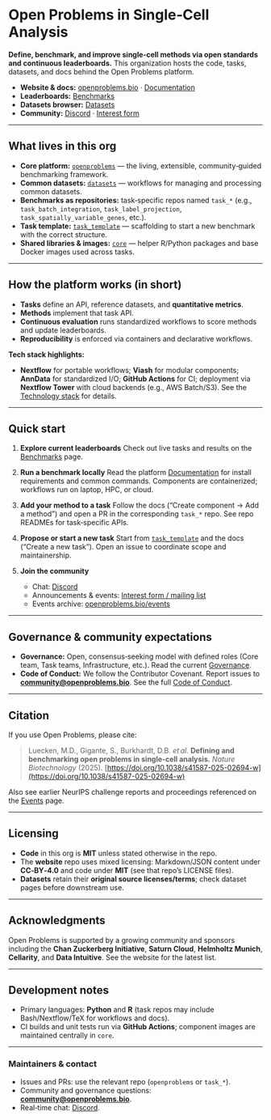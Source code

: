 # Open Problems in Single‑Cell Analysis

**Define, benchmark, and improve single‑cell methods via open standards and continuous leaderboards.**
This organization hosts the code, tasks, datasets, and docs behind the Open Problems platform.

* **Website & docs:** [openproblems.bio](https://openproblems.bio) · [Documentation](https://openproblems.bio/documentation)
* **Leaderboards:** [Benchmarks](https://openproblems.bio/benchmarks)
* **Datasets browser:** [Datasets](https://openproblems.bio/datasets)
* **Community:** [Discord](https://discord.com/invite/PEmRN4tjvE) · [Interest form](https://docs.google.com/forms/d/e/1FAIpQLSe90Oky4-1b0HbdLsp5Yqo9juCd2mq-NlGHU9NHRW1ECok1xQ/viewform?usp=sf_link)

---

## What lives in this org

* **Core platform:** [`openproblems`](https://github.com/openproblems-bio/openproblems) — the living, extensible, community‑guided benchmarking framework.
* **Common datasets:** [`datasets`](https://github.com/openproblems-bio/datasets) — workflows for managing and processing common datasets.
* **Benchmarks as repositories:** task‑specific repos named `task_*` (e.g., `task_batch_integration`, `task_label_projection`, `task_spatially_variable_genes`, etc.).
* **Task template:** [`task_template`](https://github.com/openproblems-bio/task_template) — scaffolding to start a new benchmark with the correct structure.
* **Shared libraries & images:** [`core`](https://github.com/openproblems-bio/core) — helper R/Python packages and base Docker images used across tasks.

---

## How the platform works (in short)

* **Tasks** define an API, reference datasets, and **quantitative metrics**.
* **Methods** implement that task API.
* **Continuous evaluation** runs standardized workflows to score methods and update leaderboards.
* **Reproducibility** is enforced via containers and declarative workflows.

**Tech stack highlights:**

* **Nextflow** for portable workflows; **Viash** for modular components; **AnnData** for standardized I/O; **GitHub Actions** for CI; deployment via **Nextflow Tower** with cloud backends (e.g., AWS Batch/S3). See the [Technology stack](https://openproblems.bio/documentation/advanced_topics/technology_stack) for details.

---

## Quick start

1. **Explore current leaderboards**
   Check out live tasks and results on the [Benchmarks](https://openproblems.bio/benchmarks) page.

2. **Run a benchmark locally**
   Read the platform [Documentation](https://openproblems.bio/documentation) for install requirements and common commands. Components are containerized; workflows run on laptop, HPC, or cloud.

3. **Add your method to a task**
   Follow the docs (“Create component → Add a method”) and open a PR in the corresponding `task_*` repo. See repo READMEs for task‑specific APIs.

4. **Propose or start a new task**
   Start from [`task_template`](https://github.com/openproblems-bio/task_template) and the docs (“Create a new task”). Open an issue to coordinate scope and maintainership.

5. **Join the community**

   * Chat: [Discord](https://discord.com/invite/PEmRN4tjvE)
   * Announcements & events: [Interest form / mailing list](https://docs.google.com/forms/d/e/1FAIpQLSe90Oky4-1b0HbdLsp5Yqo9juCd2mq-NlGHU9NHRW1ECok1xQ/viewform?usp=sf_link)
   * Events archive: [openproblems.bio/events](https://openproblems.bio/events)

---

## Governance & community expectations

* **Governance:** Open, consensus‑seeking model with defined roles (Core team, Task teams, Infrastructure, etc.). Read the current [Governance](https://openproblems.bio/documentation/more_information/governance).
* **Code of Conduct:** We follow the Contributor Covenant. Report issues to **[community@openproblems.bio](mailto:community@openproblems.bio)**. See the full [Code of Conduct](https://openproblems.bio/documentation/more_information/code-of-conduct).

---

## Citation

If you use Open Problems, please cite:

> Luecken, M.D., Gigante, S., Burkhardt, D.B. *et al.* **Defining and benchmarking open problems in single‑cell analysis.** *Nature Biotechnology* (2025).
> [https://doi.org/10.1038/s41587-025-02694-w](https://doi.org/10.1038/s41587-025-02694-w)

Also see earlier NeurIPS challenge reports and proceedings referenced on the [Events](https://openproblems.bio/events) page.

---

## Licensing

* **Code** in this org is **MIT** unless stated otherwise in the repo.
* The **website** repo uses mixed licensing: Markdown/JSON content under **CC‑BY‑4.0** and code under **MIT** (see that repo’s LICENSE files).
* **Datasets** retain their **original source licenses/terms**; check dataset pages before downstream use.

---

## Acknowledgments

Open Problems is supported by a growing community and sponsors including the **Chan Zuckerberg Initiative**, **Saturn Cloud**, **Helmholtz Munich**, **Cellarity**, and **Data Intuitive**. See the website for the latest list.

---

## Development notes

* Primary languages: **Python** and **R** (task repos may include Bash/Nextflow/TeX for workflows and docs).
* CI builds and unit tests run via **GitHub Actions**; component images are maintained centrally in `core`.

---

### Maintainers & contact

* Issues and PRs: use the relevant repo (`openproblems` or `task_*`).
* Community and governance questions: **[community@openproblems.bio](mailto:community@openproblems.bio)**.
* Real‑time chat: [Discord](https://discord.com/invite/PEmRN4tjvE).
